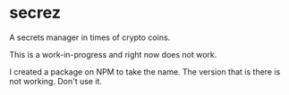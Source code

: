 # secrez
A secrets manager in times of crypto coins.

This is a work-in-progress and right now does not work.

I created a package on NPM to take the name. The version that is there is not working. Don't use it.
